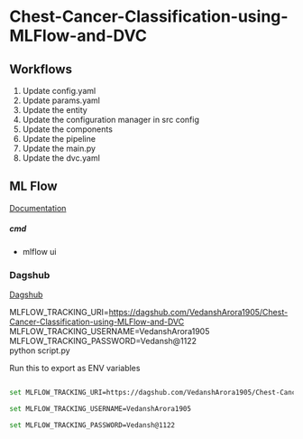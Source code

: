 # Chest-Cancer-Classification-using-MLFlow-and-DVC

## Workflows

1. Update config.yaml 
2. Update params.yaml
3. Update the entity
4. Update the configuration manager in src config
5. Update the components
6. Update the pipeline
7. Update the main.py
8. Update the dvc.yaml


## ML Flow

[Documentation](https://mlflow.org/docs/latest/index.html)


##### cmd
- mlflow ui

### Dagshub

[Dagshub](https://dagshub.com/)


MLFLOW_TRACKING_URI=https://dagshub.com/VedanshArora1905/Chest-Cancer-Classification-using-MLFlow-and-DVC \
MLFLOW_TRACKING_USERNAME=VedanshArora1905 \
MLFLOW_TRACKING_PASSWORD=Vedansh@1122 \
python script.py

Run this to export as ENV variables

 ```bash

set MLFLOW_TRACKING_URI=https://dagshub.com/VedanshArora1905/Chest-Cancer-Classification-using-MLFlow-and-DVC

set MLFLOW_TRACKING_USERNAME=VedanshArora1905

set MLFLOW_TRACKING_PASSWORD=Vedansh@1122

```